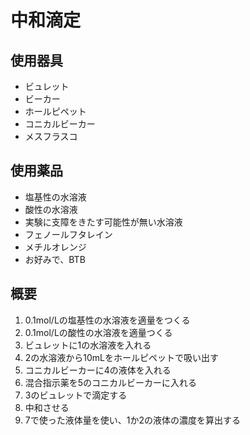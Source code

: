 # 中和滴定

## 使用器具
- ビュレット
- ビーカー
- ホールピペット
- コニカルビーカー
- メスフラスコ

## 使用薬品
- 塩基性の水溶液
- 酸性の水溶液
- 実験に支障をきたす可能性が無い水溶液
- フェノールフタレイン
- メチルオレンジ
- お好みで、BTB

## 概要
1. 0.1mol/Lの塩基性の水溶液を適量をつくる
2. 0.1mol/Lの酸性の水溶液を適量つくる
3. ビュレットに1の水溶液を入れる
4. 2の水溶液から10mLをホールピペットで吸い出す
5. コニカルビーカーに4の液体を入れる
6. 混合指示薬を5のコニカルビーカーに入れる
7. 3のビュレットで滴定する
8. 中和させる
9. 7で使った液体量を使い、1か2の液体の濃度を算出する
